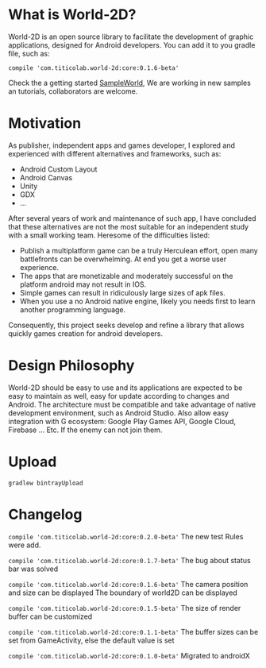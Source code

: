 
# What is World-2D?
World-2D is an open source library to facilitate the development of graphic applications, designed for Android developers. You can add it to you gradle file, such as: 

`compile 'com.titicolab.world-2d:core:0.1.6-beta'`

Check the a getting started [SampleWorld](https://github.com/worldtwod/SampleWorld), We are working in new samples an tutorials, collaborators are welcome.

# Motivation
As publisher, independent apps and games developer, I explored and experienced with different alternatives and frameworks, such as:
* Android Custom Layout 
* Android Canvas
* Unity
* GDX
* ...

After several years of work and maintenance of such app, I have concluded that these alternatives are not the most suitable for an independent study with a small working team. Heresome of the difficulties listed: 
* Publish a multiplatform game can be a truly Herculean effort, open many battlefronts can be overwhelming. At end you get a worse user experience.
* The apps that are monetizable and moderately successful on the platform android may not result in IOS.
* Simple games can result in ridiculously large sizes of apk files.
* When you use a no Android native engine, likely you needs first to learn another programming language. 

Consequently, this project seeks develop and refine a library that allows quickly games creation for android developers. 

# Design Philosophy
World-2D should be easy to use and its applications are expected to be easy to maintain as well, easy for update according to changes and Android.  The architecture must be compatible and take advantage of native development environment, such as Android Studio. Also allow easy integration with  G ecosystem: Google Play Games API, Google Cloud, Firebase ... Etc. If the enemy can not join them.

# Upload 
`gradlew bintrayUpload`

# Changelog
 
  `compile 'com.titicolab.world-2d:core:0.2.0-beta'`
   The new test Rules were add.
   
 `compile 'com.titicolab.world-2d:core:0.1.7-beta'`
  The bug about status bar was solved
 
 `compile 'com.titicolab.world-2d:core:0.1.6-beta'`
     The camera position and size can be displayed
     The boundary of world2D can be displayed
  
 `compile 'com.titicolab.world-2d:core:0.1.5-beta'`
    The size of render buffer can be customized
    
 `compile 'com.titicolab.world-2d:core:0.1.1-beta'`
        The buffer sizes can be set from GameActivity, else the default value is set
        
 `compile 'com.titicolab.world-2d:core:0.1.0-beta'`
    Migrated to androidX
      
 
   
 
    
  